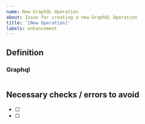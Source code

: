 ```yaml
---
name: New GraphQL Operation
about: Issue for creating a new GraphQL Operation
title: '[New Operation]'
labels: enhancement
---
```


## Definition

### Graphql

```graphql

```

## Necessary checks / errors to avoid

- [ ]
- [ ]

<!-- Checklist
- Does the user have to be authenticated?
- If authenticated, who is authorized?
-->
